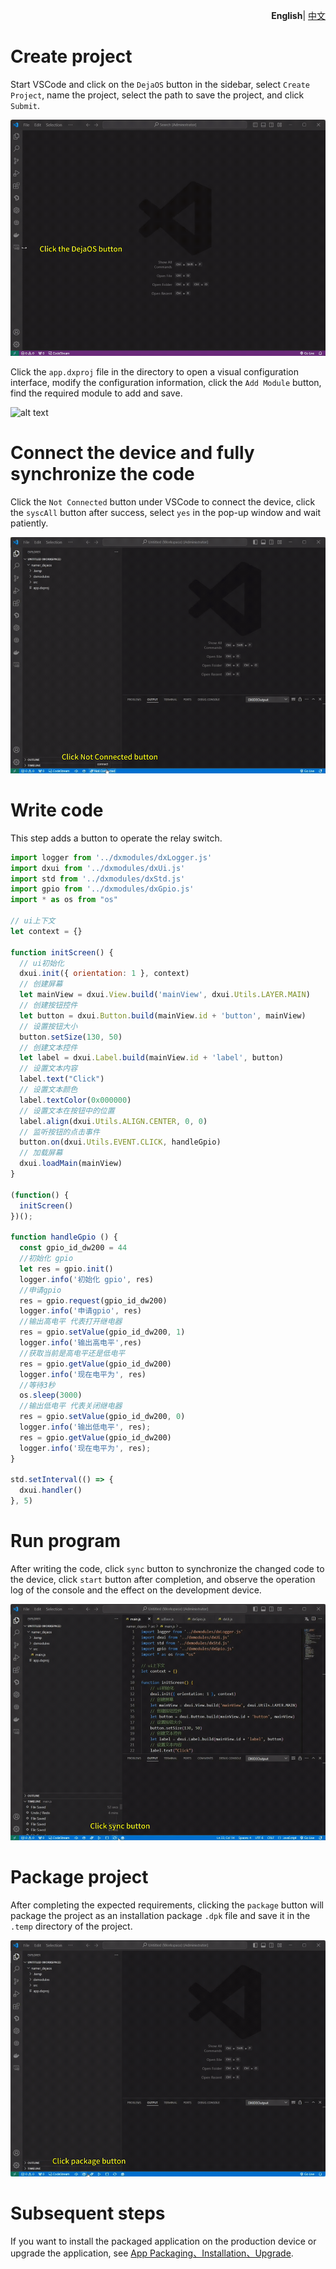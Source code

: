 <p align="right">
    <b>English</b>| <a href="./demo_CN.md">中文</a>
</p>

# Create project

Start VSCode and click on the `DejaOS` button in the sidebar, select `Create Project`, name the project, select the path to save the project, and click `Submit`.

![alt text](image/demo-2.gif)

Click the `app.dxproj` file in the directory to open a visual configuration interface, modify the configuration information, click the `Add Module` button, find the required module to add and save.

![alt text](image/demo-4.gif)

# Connect the device and fully synchronize the code

Click the `Not Connected` button under VSCode to connect the device, click the `syscAll` button after success, select `yes` in the pop-up window and wait patiently.

![alt text](image/demo-6.gif)

# Write code

This step adds a button to operate the relay switch.

```javascript
import logger from '../dxmodules/dxLogger.js'
import dxui from '../dxmodules/dxUi.js'
import std from '../dxmodules/dxStd.js'
import gpio from '../dxmodules/dxGpio.js'
import * as os from "os"

// ui上下文
let context = {}

function initScreen() {
  // ui初始化
  dxui.init({ orientation: 1 }, context)
  // 创建屏幕
  let mainView = dxui.View.build('mainView', dxui.Utils.LAYER.MAIN)
  // 创建按钮控件
  let button = dxui.Button.build(mainView.id + 'button', mainView)
  // 设置按钮大小
  button.setSize(130, 50)
  // 创建文本控件
  let label = dxui.Label.build(mainView.id + 'label', button)
  // 设置文本内容
  label.text("Click")
  // 设置文本颜色
  label.textColor(0x000000)
  // 设置文本在按钮中的位置
  label.align(dxui.Utils.ALIGN.CENTER, 0, 0)
  // 监听按钮的点击事件
  button.on(dxui.Utils.EVENT.CLICK, handleGpio)
  // 加载屏幕
  dxui.loadMain(mainView)
}

(function() {
  initScreen()
})();

function handleGpio () {
  const gpio_id_dw200 = 44
  //初始化 gpio
  let res = gpio.init()
  logger.info('初始化 gpio', res)
  //申请gpio
  res = gpio.request(gpio_id_dw200)
  logger.info('申请gpio', res)
  //输出高电平 代表打开继电器
  res = gpio.setValue(gpio_id_dw200, 1)
  logger.info('输出高电平',res)
  //获取当前是高电平还是低电平
  res = gpio.getValue(gpio_id_dw200)
  logger.info('现在电平为', res)
  //等待3秒
  os.sleep(3000)
  //输出低电平 代表关闭继电器
  res = gpio.setValue(gpio_id_dw200, 0)
  logger.info('输出低电平', res);
  res = gpio.getValue(gpio_id_dw200)
  logger.info('现在电平为', res);
}

std.setInterval(() => {
  dxui.handler()
}, 5)
```

# Run program

After writing the code, click `sync` button to synchronize the changed code to the device, click `start` button after completion, and observe the operation log of the console and the effect on the development device.

![alt text](image/demo-8.gif)

# Package project

After completing the expected requirements, clicking the `package` button will package the project as an installation package `.dpk` file and save it in the `.temp` directory of the project.

![alt text](image/demo-10.gif)

# Subsequent steps

If you want to install the packaged application on the production device or upgrade the application, see [App Packaging、Installation、Upgrade](./app.md).